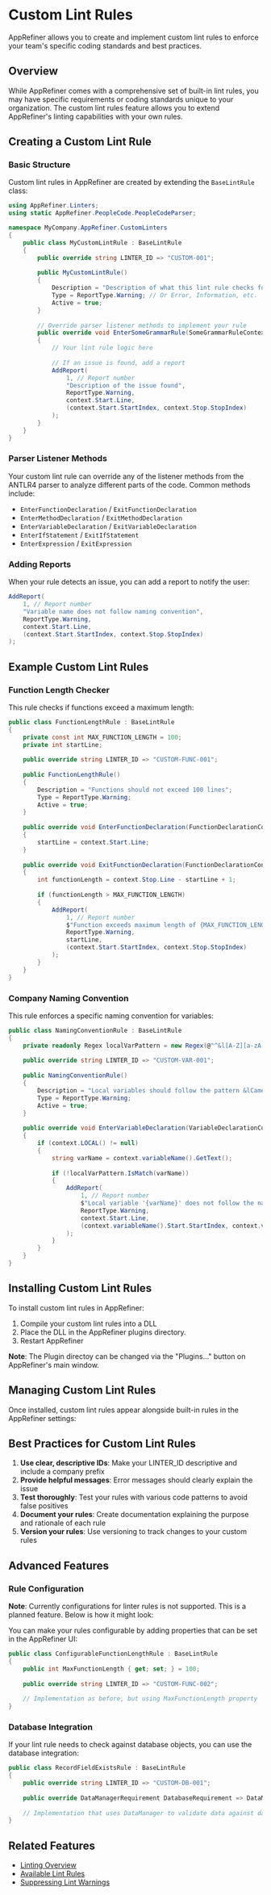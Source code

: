 # Custom Lint Rules

AppRefiner allows you to create and implement custom lint rules to enforce your team's specific coding standards and best practices.

## Overview

While AppRefiner comes with a comprehensive set of built-in lint rules, you may have specific requirements or coding standards unique to your organization. The custom lint rules feature allows you to extend AppRefiner's linting capabilities with your own rules.

## Creating a Custom Lint Rule

### Basic Structure

Custom lint rules in AppRefiner are created by extending the `BaseLintRule` class:

```csharp
using AppRefiner.Linters;
using static AppRefiner.PeopleCode.PeopleCodeParser;

namespace MyCompany.AppRefiner.CustomLinters
{
    public class MyCustomLintRule : BaseLintRule
    {
        public override string LINTER_ID => "CUSTOM-001";
        
        public MyCustomLintRule()
        {
            Description = "Description of what this lint rule checks for";
            Type = ReportType.Warning; // Or Error, Information, etc.
            Active = true;
        }
        
        // Override parser listener methods to implement your rule
        public override void EnterSomeGrammarRule(SomeGrammarRuleContext context)
        {
            // Your lint rule logic here
            
            // If an issue is found, add a report
            AddReport(
                1, // Report number
                "Description of the issue found",
                ReportType.Warning,
                context.Start.Line,
                (context.Start.StartIndex, context.Stop.StopIndex)
            );
        }
    }
}
```

### Parser Listener Methods

Your custom lint rule can override any of the listener methods from the ANTLR4 parser to analyze different parts of the code. Common methods include:

- `EnterFunctionDeclaration` / `ExitFunctionDeclaration`
- `EnterMethodDeclaration` / `ExitMethodDeclaration`
- `EnterVariableDeclaration` / `ExitVariableDeclaration`
- `EnterIfStatement` / `ExitIfStatement`
- `EnterExpression` / `ExitExpression`

### Adding Reports

When your rule detects an issue, you can add a report to notify the user:

```csharp
AddReport(
    1, // Report number
    "Variable name does not follow naming convention",
    ReportType.Warning,
    context.Start.Line,
    (context.Start.StartIndex, context.Stop.StopIndex)
);
```

## Example Custom Lint Rules

### Function Length Checker

This rule checks if functions exceed a maximum length:

```csharp
public class FunctionLengthRule : BaseLintRule
{
    private const int MAX_FUNCTION_LENGTH = 100;
    private int startLine;
    
    public override string LINTER_ID => "CUSTOM-FUNC-001";
    
    public FunctionLengthRule()
    {
        Description = "Functions should not exceed 100 lines";
        Type = ReportType.Warning;
        Active = true;
    }
    
    public override void EnterFunctionDeclaration(FunctionDeclarationContext context)
    {
        startLine = context.Start.Line;
    }
    
    public override void ExitFunctionDeclaration(FunctionDeclarationContext context)
    {
        int functionLength = context.Stop.Line - startLine + 1;
        
        if (functionLength > MAX_FUNCTION_LENGTH)
        {
            AddReport(
                1, // Report number
                $"Function exceeds maximum length of {MAX_FUNCTION_LENGTH} lines (actual: {functionLength})",
                ReportType.Warning,
                startLine,
                (context.Start.StartIndex, context.Stop.StopIndex)
            );
        }
    }
}
```

### Company Naming Convention

This rule enforces a specific naming convention for variables:

```csharp
public class NamingConventionRule : BaseLintRule
{
    private readonly Regex localVarPattern = new Regex(@"^&l[A-Z][a-zA-Z0-9]*$");
    
    public override string LINTER_ID => "CUSTOM-VAR-001";
    
    public NamingConventionRule()
    {
        Description = "Local variables should follow the pattern &lCamelCase";
        Type = ReportType.Warning;
        Active = true;
    }
    
    public override void EnterVariableDeclaration(VariableDeclarationContext context)
    {
        if (context.LOCAL() != null)
        {
            string varName = context.variableName().GetText();
            
            if (!localVarPattern.IsMatch(varName))
            {
                AddReport(
                    1, // Report number
                    $"Local variable '{varName}' does not follow the naming convention &lCamelCase",
                    ReportType.Warning,
                    context.Start.Line,
                    (context.variableName().Start.StartIndex, context.variableName().Stop.StopIndex)
                );
            }
        }
    }
}
```

## Installing Custom Lint Rules

To install custom lint rules in AppRefiner:

1. Compile your custom lint rules into a DLL
2. Place the DLL in the AppRefiner plugins directory.
3. Restart AppRefiner

**Note**: The Plugin directoy can be changed via the "Plugins..." button on AppRefiner's main window.

## Managing Custom Lint Rules

Once installed, custom lint rules appear alongside built-in rules in the AppRefiner settings:

## Best Practices for Custom Lint Rules

1. **Use clear, descriptive IDs**: Make your LINTER_ID descriptive and include a company prefix
2. **Provide helpful messages**: Error messages should clearly explain the issue
3. **Test thoroughly**: Test your rules with various code patterns to avoid false positives
4. **Document your rules**: Create documentation explaining the purpose and rationale of each rule
5. **Version your rules**: Use versioning to track changes to your custom rules

## Advanced Features

### Rule Configuration
**Note**: Currently configurations for linter rules is not supported. This is a planned feature. Below is how it might look:

You can make your rules configurable by adding properties that can be set in the AppRefiner UI:

```csharp
public class ConfigurableFunctionLengthRule : BaseLintRule
{
    public int MaxFunctionLength { get; set; } = 100;
    
    public override string LINTER_ID => "CUSTOM-FUNC-002";
    
    // Implementation as before, but using MaxFunctionLength property
}
```

### Database Integration

If your lint rule needs to check against database objects, you can use the database integration:

```csharp
public class RecordFieldExistsRule : BaseLintRule
{
    public override string LINTER_ID => "CUSTOM-DB-001";
    
    public override DataManagerRequirement DatabaseRequirement => DataManagerRequirement.Required;
    
    // Implementation that uses DataManager to validate data against database
}
```

## Related Features

- [Linting Overview](overview.md)
- [Available Lint Rules](available-rules.md)
- [Suppressing Lint Warnings](suppressing-warnings.md)
